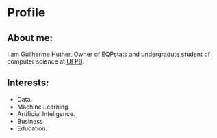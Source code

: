 # Profile

## About me:
I am Guilherme Huther, Owner of [EQPstats](https://eqpstats.com/) and undergradute student of computer science at [UFPB](https://www.ufpb.br/).

## Interests:
- Data.
- Machine Learning.
- Artificial Inteligence.
- Business
- Education.
